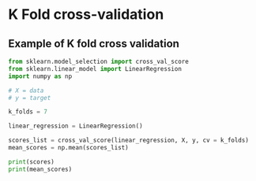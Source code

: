 # K Fold cross-validation

## Example of K fold cross validation

```python
from sklearn.model_selection import cross_val_score
from sklearn.linear_model import LinearRegression
import numpy as np

# X = data
# y = target

k_folds = 7

linear_regression = LinearRegression()

scores_list = cross_val_score(linear_regression, X, y, cv = k_folds)
mean_scores = np.mean(scores_list)

print(scores)
print(mean_scores)
```